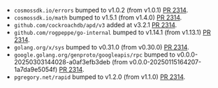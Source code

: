 * `cosmossdk.io/errors` bumped to v1.0.2 (from v1.0.1) [PR 2314](https://github.com/provenance-io/provenance/pull/2314).
* `cosmossdk.io/math` bumped to v1.5.1 (from v1.4.0) [PR 2314](https://github.com/provenance-io/provenance/pull/2314).
* `github.com/cockroachdb/apd/v3` added at v3.2.1 [PR 2314](https://github.com/provenance-io/provenance/pull/2314).
* `github.com/rogpeppe/go-internal` bumped to v1.14.1 (from v1.13.1) [PR 2314](https://github.com/provenance-io/provenance/pull/2314).
* `golang.org/x/sys` bumped to v0.31.0 (from v0.30.0) [PR 2314](https://github.com/provenance-io/provenance/pull/2314).
* `google.golang.org/genproto/googleapis/rpc` bumped to v0.0.0-20250303144028-a0af3efb3deb (from v0.0.0-20250115164207-1a7da9e5054f) [PR 2314](https://github.com/provenance-io/provenance/pull/2314).
* `pgregory.net/rapid` bumped to v1.2.0 (from v1.1.0) [PR 2314](https://github.com/provenance-io/provenance/pull/2314).
